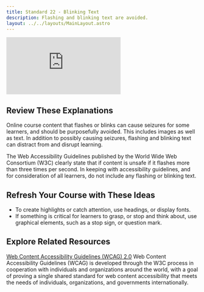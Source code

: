 ```yaml
---
title: Standard 22 - Blinking Text
description: Flashing and blinking text are avoided.
layout: ../../layouts/MainLayout.astro
---
```

<iframe src="https://www.youtube.com/embed/9H8HzUmVVR4" title="YouTube video player" frameborder="0" allow="accelerometer; autoplay; clipboard-write; encrypted-media; gyroscope; picture-in-picture" allowfullscreen></iframe>

## Review These Explanations

Online course content that flashes or blinks can cause seizures for some learners, and should be purposefully avoided. This includes images as well as text. In addition to possibly causing seizures, flashing and blinking text can distract from and disrupt learning.

The Web Accessibility Guidelines published by the World Wide Web Consortium (W3C) clearly state that if content is unsafe if it flashes more than three times per second. In keeping with accessibility guidelines, and for consideration of all learners, do not include any flashing or blinking text.

## Refresh Your Course with These Ideas

- To create highlights or catch attention, use headings, or display fonts.
- If something is critical for learners to grasp, or stop and think about, use graphical elements, such as a stop sign, or question mark.

## Explore Related Resources

[Web Content Accessibility Guidelines (WCAG) 2.0](https://www.w3.org/WAI/GL/WCAG20/)
Web Content Accessibility Guidelines (WCAG) is developed through the W3C process in cooperation with individuals and organizations around the world, with a goal of proving a single shared standard for web content accessibility that meets the needs of individuals, organizations, and governments internationally.